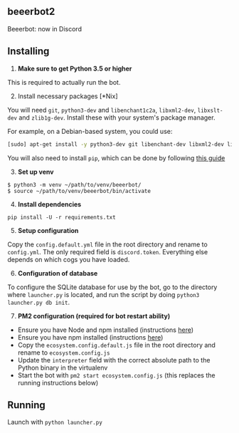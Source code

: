 ## beeerbot2

Beeerbot: now in Discord

## Installing

1. **Make sure to get Python 3.5 or higher**

This is required to actually run the bot.

2. Install necessary packages [\*Nix]

You will need `git`, `python3-dev` and `libenchant1c2a`, `libxml2-dev`, `libxslt-dev` and `zlib1g-dev`. Install these with your system's package manager.

For example, on a Debian-based system, you could use:
```bash
[sudo] apt-get install -y python3-dev git libenchant-dev libxml2-dev libxslt-dev zlib1g-dev
```

You will also need to install `pip`, which can be done by following [this guide](https://packaging.python.org/guides/installing-using-pip-and-virtual-environments/#installing-pip)

3. **Set up venv**

```
$ python3 -m venv ~/path/to/venv/beeerbot/
$ source ~/path/to/venv/beeerbot/bin/activate
```

4. **Install dependencies**

`pip install -U -r requirements.txt`

5. **Setup configuration**

Copy the `config.default.yml` file in the root directory and rename to `config.yml`.
The only required field is `discord.token`. Everything else depends on which cogs
you have loaded.

6. **Configuration of database**

To configure the SQLite database for use by the bot, go to the directory where `launcher.py` is located, and run the script by doing `python3 launcher.py db init`.

7. **PM2 configuration (required for bot restart ability)**

* Ensure you have Node and npm installed (instructions [here](https://docs.npmjs.com/downloading-and-installing-node-js-and-npm))
* Ensure you have npm installed (instructions [here](https://pm2.keymetrics.io/docs/usage/quick-start/))
* Copy the `ecosystem.config.default.js` file in the root directory and rename to `ecosystem.config.js`
* Update the `interpreter` field with the correct absolute path to the Python binary in the virtualenv
* Start the bot with `pm2 start ecosystem.config.js` (this replaces the running instructions below)


## Running

Launch with `python launcher.py`
